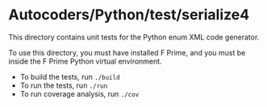 # Autocoders/Python/test/serialize4

This directory contains unit tests for the Python enum XML code generator.

To use this directory, you must have installed F Prime, and you must be inside 
the F Prime Python virtual environment.

* To build the tests, run `./build`
* To run the tests, run `./run`
* To run coverage analysis, run `./cov`
